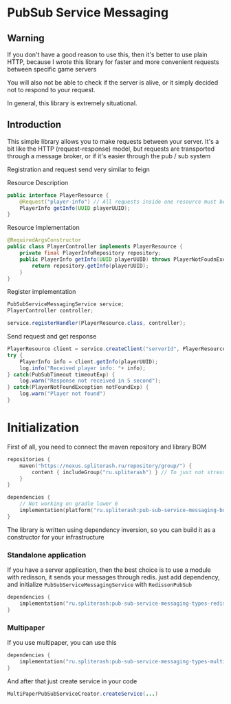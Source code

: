# PubSub Service Messaging


## Warning
If you don't have a good reason to use this, then it's better to use plain HTTP, because
I wrote this library for faster and more convenient requests between specific game servers

You will also not be able to check if the server is alive, or it simply decided not to respond to your request.

In general, this library is extremely situational.

## Introduction
This simple library allows you to make requests between your server. It's a bit like the HTTP (request-response) model,
but requests are transported through a message broker, or if it's easier through the pub / sub system


Registration and request send very similar to feign

Resource Description
```java
public interface PlayerResource {
    @Request("player-info") // All requests inside one resource must be unique
    PlayerInfo getInfo(UUID playerUUID);
}
```
Resource Implementation
```java
@RequiredArgsConstructor
public class PlayerController implements PlayerResource {
    private final PlayerInfoRepository repository;
    public PlayerInfo getInfo(UUID playerUUID) throws PlayerNotFoudnException{
        return repository.getInfo(playerUUID);
    }
}
```
Register implementation
```java
PubSubServiceMessagingService service;
PlayerController controller;

service.registerHandler(PlayerResource.class, controller);
```
Send request and get response
```java
PlayerResource client = service.createClient("serverId", PlayerResource.class);
try {
    PlayerInfo info = client.getInfo(playerUUID);
    log.info("Received player info: "+ info);
} catch(PubSubTimeout timeoutExp) {
    log.warn("Response not received in 5 second");
} catch(PlayerNotFoundException notFoundExp) {
    log.warn("Player not found")   
}
```

# Initialization

First of all, you need to connect the maven repository and library BOM

```kotlin
repositories {
    maven("https://nexus.spliterash.ru/repository/group/") {
        content { includeGroup("ru.spliterash") } // To just not stress for all other dependencies
    }
}

dependencies {
    // Not working on gradle lower 6
    implementation(platform("ru.spliterash:pub-sub-service-messaging-bom:1.0.0"))
}
```

The library is written using dependency inversion, so you can build it as a constructor for your infrastructure

### Standalone application
If you have a server application, then the best choice is to use a module with redisson, it sends your messages through
redis. just add dependency, and initialize `PubSubServiceMessagingService` with `RedissonPubSub`

```kotlin
dependencies {
    implementation("ru.spliterash:pub-sub-service-messaging-types-redisson:1.0.0")
}
```


### Multipaper
If you use multipaper, you can use this

```kotlin
dependencies {
    implementation("ru.spliterash:pub-sub-service-messaging-types-multipaper:1.0.0")
}
```

And after that just create service in your code
 
```java
MultiPaperPubSubServiceCreator.createService(...)
```